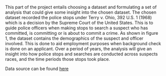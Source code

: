 This part of the project entails choosing a dataset and formulating a set of analysis that could give some insight into the chosen dataset.
The chosen dataset recorded the police stops under Terry v. Ohio, 392 U.S. 1 (1968) which is a decision by the Supreme Court of the United States. 
This is to guide police officers when making stops to search a suspect who has committed, is committing or is about to commit a crime. 
As shown in figure 1, the dataset contains the demographics of the suspect and officer involved. 
This is done to aid employment purposes when background check is done on an applicant. 
Over a period of years, the analysis will give an insight into how police stops and searches are conducted across suspects races, and the time periods those stops took place.


Data source can be found [here](https://www.kaggle.com/city-of-seattle/seattle-terry-stops/data)
